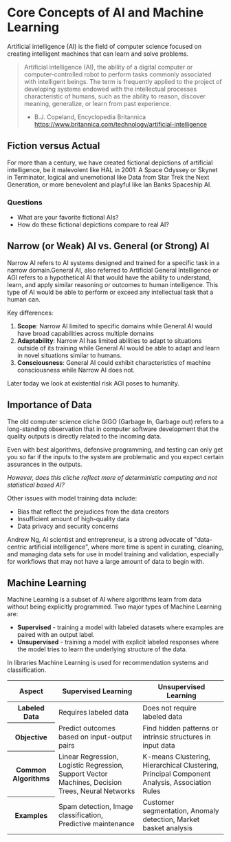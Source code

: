 # Core Concepts of AI and Machine Learning

Artificial intelligence (AI) is the field of computer science focused on creating 
intelligent machines that can learn and solve problems.

> Artificial intelligence (AI), the ability of a digital computer or 
> computer-controlled robot to perform tasks commonly associated with 
> intelligent beings. The term is frequently applied to the project 
> of developing systems endowed with the intellectual processes 
> characteristic of humans, such as the ability to reason, discover 
> meaning, generalize, or learn from past experience.
> - B.J. Copeland, Encyclopedia Britannica 
> https://www.britannica.com/technology/artificial-intelligence

## Fiction versus Actual
For more than a century, we have created fictional depictions of artificial 
intelligence, be it malevolent like HAL in 2001: A Space Odyssey or Skynet in 
Terminator, logical and unemotional like Data from Star Trek the Next Generation,
or more benevolent and playful like Ian Banks Spaceship AI. 

### Questions
- What are your favorite fictional AIs? 
- How do these fictional depictions compare to real AI?
 
## Narrow (or Weak) AI vs. General (or Strong) AI
Narrow AI refers to AI systems designed and trained for a specific task in a narrow
domain.General AI, also referred to Artificial General Intelligence or AGI refers to a 
hypothetical AI that would have the ability to understand, 
learn, and apply similar reasoning or outcomes to human intelligence. This type of 
AI would be able to perform or exceed any intellectual task that a human can.

Key differences:

1. **Scope**: Narrow AI limited to specific domains while General AI would have broad
   capabilities across multiple domains
1. **Adaptability**: Narrow AI has limited abilities to adapt to situations outside of
   its training while General AI would be able to adapt and learn in novel situations 
   similar to humans.
1. **Consciousness**: General AI could exhibit characteristics of machine consciousness while 
   Narrow AI does not.

Later today we look at existential risk AGI poses to humanity.

## Importance of Data
The old computer science cliche GIGO (Garbage In, Garbage out) refers to a long-standing
observation that in computer software development that the quality outputs is directly related
to the incoming data. 

Even with best algorithms,  defensive 
programming, and testing can only get you so far if the inputs to the system are problematic
and you expect certain assurances in the outputs. 

*However, does this cliche reflect more of deterministic computing and not statistical based
AI?* 

Other issues with model training data include:
- Bias that reflect the prejudices from the data creators
- Insufficient amount of high-quality data
- Data privacy and security concerns


Andrew Ng, AI scientist and entrepreneur, is a strong advocate of "data-centric 
artificial intelligence", where more time is spent in curating, cleaning, and managing
data sets for use in model training and validation, especially for workflows that may
not have a large amount of data to begin with. 

## Machine Learning 
Machine Learning is a subset of AI where algorithms learn from data without being
explicitly programmed. Two major types of Machine Learning are:

- **Supervised** - training a model with labeled datasets where examples are paired 
  with an output label. 
- **Unsupervised** - training a model with explicit labeled responses where the model
  tries to learn the underlying structure of the data.

In libraries Machine Learning is used for recommendation systems and classification.
 

<table>
 <thead>
  <tr>
   <th>Aspect</th><th>Supervised Learning</th><th>Unsupervised Learning</th>
  </tr>
 </thead>
 <tbody>
  <tr>
   <th>Labeled Data</th><td>Requires labeled data</td><td>Does not require labeled data</td>
  </tr>
  <tr>
   <th>Objective</th><td>Predict outcomes based on input-output pairs</td><td>Find hidden patterns or intrinsic structures in input data</td>
  </tr>
  <tr>
   <th>Common Algorithms</th>
    <td>Linear Regression, Logistic Regression, Support Vector Machines, Decision Trees, Neural Networks</td>	
    <td>K-means Clustering, Hierarchical Clustering, Principal Component Analysis, Association Rules</td>
  </tr>
  <tr>
   <th>Examples</th>
   <td>Spam detection, Image classification, Predictive maintenance</td>
   <td>Customer segmentation, Anomaly detection, Market basket analysis</td>
  </tr>
 </tbody>
</table>
